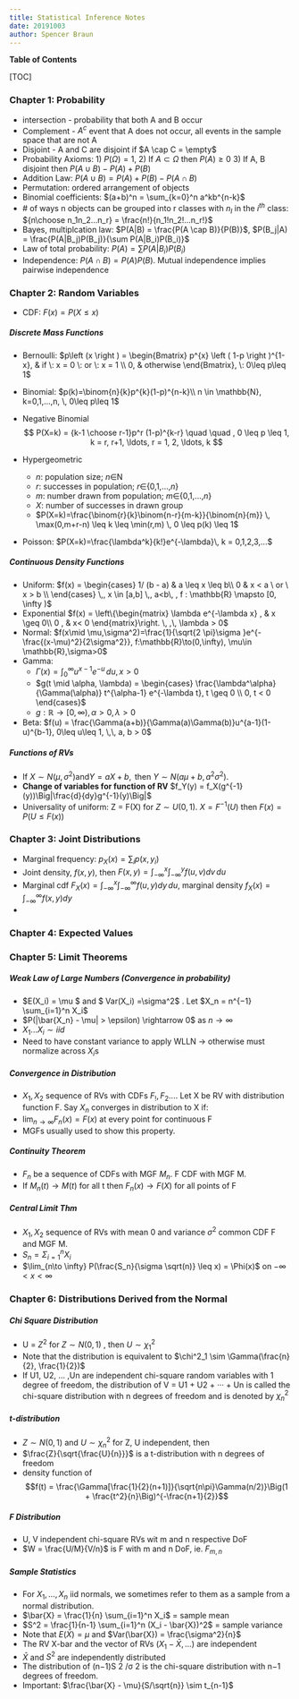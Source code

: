 ```yaml
---
title: Statistical Inference Notes
date: 20191003
author: Spencer Braun
---
```


**Table of Contents**

[TOC]

### Chapter 1: Probability

* intersection - probability that both A and B occur
* Complement - $A^c$ event that A does not occur, all events in the sample space that are not A
* Disjoint - A and C are disjoint if $A \cap C = \empty$ 
* Probability Axioms: 1) $P(\Omega) = 1$, 2) If $A \subset \Omega$ then $P(A) \geq 0$ 3) If A, B disjoint then $P(A \cup B) - P(A) + P(B)$
* Addition Law: $P(A \cup B) = P(A) +P(B) - P(A \cap B)$
* Permutation: ordered arrangement of objects
* Binomial coefficients: $(a+b)^n = \sum_{k=0}^n a^kb^{n-k}$
* \# of ways n objects can be grouped into r classes with $n_I$ in the $i^{th}$ class: ${n\choose n_1n_2...n_r} = \frac{n!}{n_1!n_2!...n_r!}$
* Bayes, multiplcation law: $P(A|B) = \frac{P(A \cap B)}{P(B)}$,  $P(B_j|A) = \frac{P(A|B_j)P(B_j)}{\sum P(A|B_i)P(B_i)}$
* Law of total probability: $P(A) = \sum P(A|B_i)P(B_i)$
* Independence: $P(A \cap B) = P(A)P(B)$. Mutual independence implies pairwise independence

### Chapter 2: Random Variables

* CDF: $F(x) = P(X \leq x)$

##### Discrete Mass Functions

* Bernoulli: $p\left (x \right ) = \begin{Bmatrix}
  p^{x} \left ( 1-p \right )^{1-x}, & if \: x = 0 \: or \: x = 1
  \\ 
  0, & otherwise
  \end{Bmatrix}, 
  \: 0\leq p\leq 1$

* Binomial: $p(k)=\binom{n}{k}p^{k}(1-p)^{n-k}\\
  n \in \mathbb{N}, k=0,1,...,n, \,
  0\leq p\leq 1$

* Negative Binomial 
  $$
  P(X=k) = {k-1 \choose r-1}p^r (1-p)^{k-r}
  \quad \quad
  , 0 \leq p \leq 1,  k = r, r+1, \ldots,  r = 1, 2, \ldots, k
  $$

* Hypergeometric

  * *n*: population size; *n*∈N
  * *r*: successes in population; *r*∈{0,1,...,*n*}
  * *m*: number drawn from population; *m*∈{0,1,...,*n*}
  * *X*: number of successes in drawn group
  * $P(X=k)=\frac{\binom{r}{k}\binom{n-r}{m-k}}{\binom{n}{m}} \, \max(0,m+r-n) \leq k \leq \min(r,m) \, 0 \leq p(k) \leq 1$

* Poisson: $P(X=k)=\frac{\lambda^k}{k!}e^{-\lambda}\, k = 0,1,2,3,...$

##### Continuous Density Functions

* Uniform: $f(x) = \begin{cases}   1/ (b - a) & a \leq x \leq b\\  0 & x < a \ or \ x > b \\  \end{cases} \,, x \in [a,b] \,,  a<b\, , f : \mathbb{R} \mapsto [0, \infty )$
* Exponential $f(x) = \left\{\begin{matrix}   \lambda e^{-\lambda x} , &  x \geq 0\\   0 , & x< 0 \end{matrix}\right. \, ,\, \lambda > 0$
* Normal: $f(x\mid \mu,\sigma^2)=\frac{1}{\sqrt{2 \pi}\sigma }e^{-\frac{(x-\mu)^2}{2\sigma^2}}, f:\mathbb{R}\to(0,\infty), \mu\in \mathbb{R},\sigma>0$
* Gamma: 
  * $\Gamma(x) = \int_0^\infty u^{x-1}e^{-u} \, du, x > 0$
  * $g(t \mid \alpha, \lambda) = \begin{cases} \frac{\lambda^\alpha}{\Gamma(\alpha)} t^{\alpha-1} e^{-\lambda t}, t \geq 0 \\ 0, t < 0 \end{cases}$
  * $g: \mathbb{R} \to [0,\infty), \alpha > 0, \lambda > 0$
* Beta: $f(u) = \frac{\Gamma(a+b)}{\Gamma(a)\Gamma(b)}u^{a-1}(1-u)^{b-1}, 0\leq u\leq 1, \,\, a, b > 0$ 

##### Functions of RVs

* If $X∼N(\mu, \sigma^2) \text{and} Y = aX + b,\text{ then }Y∼N(a\mu + b, a^2\sigma^2 ).$
* **Change of variables for function of RV** $f_Y(y) = f_X(g^{-1}(y))\Big|\frac{d}{dy}g^{-1}(y)\Big|$
* Universality of uniform: Z = F(X) for $Z \sim U(0,1)$. $X = F^{-1}(U)$ then $F(x) = P(U \leq F(x))$

### Chapter 3: Joint Distributions

* Marginal frequency: $p_X(x) = \sum_i p(x, y_i)$
* Joint density, $f(x, y)$, then $F(x, y) = \int_{-\infty}^x \int_{-\infty}^y f(u,v) dv\,du$
* Marginal cdf $F_X(x) = \int_{-\infty}^x \int_{-\infty}^\infty f(u,y) dy\,du$, marginal density $f_X(x) = \int_{-\infty}^\infty f(x, y) dy$
* 

### Chapter 4: Expected Values

### Chapter 5: Limit Theorems

##### Weak Law of Large Numbers (Convergence in probability)

* $E(X_i) = \mu $ and $ Var(X_i) =\sigma^2$ . Let $X_n = n^{−1} \sum_{i=1}^n X_i$
* $P(|\bar{X_n} - \mu| > \epsilon) \rightarrow 0$ as $n \rightarrow \infty$
* $X_1 ... X_i \sim iid$
* Need to have  constant variance to apply WLLN -> otherwise must normalize across $X_i$s

##### Convergence in Distribution

* $X_1, X_2$ sequence of RVs with CDFs $F_!, F_2...$. Let X be RV with distribution function F. Say $X_n$ converges in distribution to X if:
* $\lim_{n\to \infty} F_n(x) = F(x)$ at every point for continuous F
* MGFs usually used to show this property. 

##### Continuity Theorem

* $F_n$ be a sequence of CDFs with MGF $M_n$. F CDF with MGF M. 
* If $M_n(t) \rightarrow M(t)$ for all t then $F_n(x) \rightarrow F(X)$ for all points of F

##### Central Limit Thm

* $X_1, X_2$ sequence of RVs with mean 0 and variance $\sigma^2$ common CDF F and MGF M.
* $S_n = \Sigma_{i=1}^n X_i$ 
* $\lim_{n\to \infty} P(\frac{S_n}{\sigma \sqrt(n)} \leq x) = \Phi(x)$ on $-\infty < x < \infty$



### Chapter 6: Distributions Derived from the Normal

##### Chi Square Distribution

* U = $Z^2$ for $Z \sim N(0,1)$ , then $U \sim \chi^2_1$ 
* Note that the distribution is equivalent to $\chi^2_1 \sim \Gamma(\frac{n}{2}, \frac{1}{2})$
* If U1, U2, ... ,Un are independent chi-square random variables with 1 degree of  freedom, the distribution of V = U1 + U2 + ··· + Un is called the chi-square distribution with n degrees of freedom and is denoted by $\chi^2_n$

##### t-distribution

* $Z \sim N(0,1)$ and  $U \sim \chi^2_n$ for Z, U independent, then 
* $\frac{Z}{\sqrt{\frac{U}{n}}}$ is a t-distribution with n degrees of freedom
* density function of $$f(t) = \frac{\Gamma[\frac{1}{2}(n+1)]}{\sqrt{n\pi}\Gamma(n/2)}\Big(1 + \frac{t^2}{n}\Big)^{-\frac{n+1}{2}}$$

##### F Distribution

* U, V independent chi-square RVs wit m and n respective DoF
* $W = \frac{U/M}{V/n}$ is F with m and n DoF, ie. $F_{m,n}$

##### Sample Statistics

* For $X_1, ..., X_n$ iid normals, we sometimes refer to them as a sample from a normal distribution.
* $\bar{X} = \frac{1}{n} \sum_{i=1}^n X_i$ = sample mean
* $S^2 = \frac{1}{n-1} \sum_{i=1}^n (X_i - \bar{X})^2$ = sample variance
* Note that $E(\bar{X}) = \mu$ and $Var(\bar{X}) = \frac{\sigma^2}{n}$
* The RV X-bar and the vector of RVs $(X_1 - \bar{X}, ...)$ are independent
* $\bar{X}$ and $S^2$ are independently distributed
* The distribution of (n−1)S 2 /σ 2 is the chi-square distribution with n−1 degrees  of freedom. 
* Important: $\frac{\bar{X} - \mu}{S/\sqrt{n}} \sim t_{n-1}$

